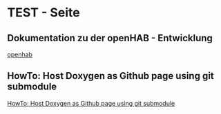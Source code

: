 # TEST - Seite

## Dokumentation zu der openHAB - Entwicklung
[openhab](https://dimmenhau.github.io/openhab/index.html)


## HowTo: Host Doxygen as Github page using git submodule
[HowTo: Host Doxygen as Github page using git submodule](https://martinhh.github.io/2014/08/27/hosting-doxygen-as-github-page/)
